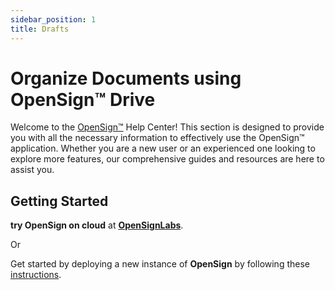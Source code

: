 ```yaml
---
sidebar_position: 1
title: Drafts
---
```


# Organize Documents using OpenSign™ Drive

Welcome to the [OpenSign™](https://app.opensignlabs.com) Help Center! This section is designed to provide you with all the necessary information to effectively use the OpenSign™ application. Whether you are a new user or an experienced one looking to explore more features, our comprehensive guides and resources are here to assist you.

## Getting Started

**try OpenSign on cloud** at **[OpenSignLabs](https://app.opensignlabs.com)**.

Or 

Get started by deploying a new instance of **OpenSign** by following these [instructions](https://docs.opensignlabs.com/docs/self-host/intro).
